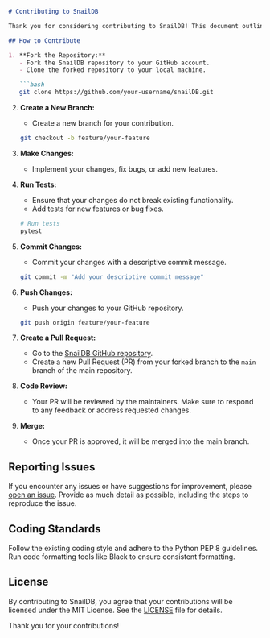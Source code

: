 
```markdown
# Contributing to SnailDB

Thank you for considering contributing to SnailDB! This document outlines some guidelines and tips for contributing to the project.

## How to Contribute

1. **Fork the Repository:**
   - Fork the SnailDB repository to your GitHub account.
   - Clone the forked repository to your local machine.

   ```bash
   git clone https://github.com/your-username/snailDB.git
   ```

2. **Create a New Branch:**
   - Create a new branch for your contribution.

   ```bash
   git checkout -b feature/your-feature
   ```

3. **Make Changes:**
   - Implement your changes, fix bugs, or add new features.

4. **Run Tests:**
   - Ensure that your changes do not break existing functionality.
   - Add tests for new features or bug fixes.

   ```bash
   # Run tests
   pytest
   ```

5. **Commit Changes:**
   - Commit your changes with a descriptive commit message.

   ```bash
   git commit -m "Add your descriptive commit message"
   ```

6. **Push Changes:**
   - Push your changes to your GitHub repository.

   ```bash
   git push origin feature/your-feature
   ```

7. **Create a Pull Request:**
   - Go to the [SnailDB GitHub repository](https://github.com/cyberkutti-iedc/snailDB).
   - Create a new Pull Request (PR) from your forked branch to the `main` branch of the main repository.

8. **Code Review:**
   - Your PR will be reviewed by the maintainers. Make sure to respond to any feedback or address requested changes.

9. **Merge:**
   - Once your PR is approved, it will be merged into the main branch.

## Reporting Issues

If you encounter any issues or have suggestions for improvement, please [open an issue](https://github.com/cyberkutti-iedc/snailDB/issues). Provide as much detail as possible, including the steps to reproduce the issue.

## Coding Standards

Follow the existing coding style and adhere to the Python PEP 8 guidelines. Run code formatting tools like Black to ensure consistent formatting.

## License

By contributing to SnailDB, you agree that your contributions will be licensed under the MIT License. See the [LICENSE](LICENSE) file for details.

Thank you for your contributions!
```
